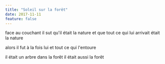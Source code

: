 ```yaml
---
title: "Soleil sur la forêt"
date: 2017-11-11
feature: false
---
```


face au couchant
il sut qu'il était la nature
et que tout ce qui lui arrivait était la nature

alors il fut à la fois lui et tout ce qui l'entoure

il était un arbre dans la forêt
il était aussi la forêt
